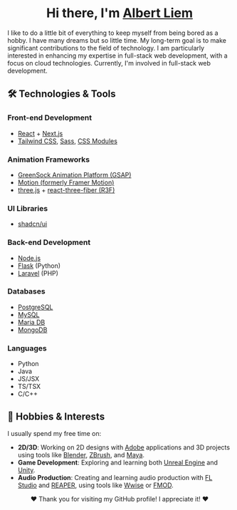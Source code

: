 <h1 align="center">
  Hi there, I'm <a href="https://github.com/Zero-Maiden">Albert Liem</a>
</h1>

I like to do a little bit of everything to keep myself from being bored as a hobby. I have many dreams but so little time. My long-term goal is to make significant contributions to the field of technology. I am particularly interested in enhancing my expertise in full-stack web development, with a focus on cloud technologies. Currently, I'm involved in full-stack web development.



## 🛠️ Technologies & Tools
### Front-end Development
* [React](https://github.com/facebook/react) + [Next.js](https://github.com/vercel/next.js/)
* [Tailwind CSS](https://github.com/tailwindlabs/tailwindcss), [Sass](https://github.com/sass/sass), [CSS Modules](https://github.com/css-modules/css-modules)
### Animation Frameworks
* [GreenSock Animation Platform (GSAP)](https://gsap.com/)
* [Motion (formerly Framer Motion)](https://github.com/motiondivision/motion)
* [three.js](https://github.com/mrdoob/three.js/) + [react-three-fiber (R3F)](https://github.com/pmndrs/react-three-fiber)
### UI Libraries
* [shadcn/ui](https://github.com/shadcn-ui/ui)
### Back-end Development
* [Node.js](https://github.com/nodejs/node)
* [Flask](https://github.com/pallets/flask) (Python)
* [Laravel](https://github.com/laravel/laravel) (PHP)
### Databases
* [PostgreSQL](https://www.postgresql.org/)
* [MySQL](https://www.mysql.com/)
* [Maria DB](https://github.com/MariaDB/server)
* [MongoDB](https://github.com/mongodb/mongo)
### Languages
* Python
* Java
* JS/JSX
* TS/TSX
* C/C++

## 🎨 Hobbies & Interests
I usually spend my free time on:
* **2D/3D**: Working on 2D designs with [Adobe](https://www.adobe.com/) applications and 3D projects using tools like [Blender](https://www.blender.org/), [ZBrush](https://www.maxon.net/zbrush), and [Maya](https://www.autodesk.com/products/maya/overview).
* **Game Development**: Exploring and learning both [Unreal Engine](https://www.unrealengine.com/) and [Unity](https://unity.com/).
* **Audio Production**: Creating and learning audio production with [FL Studio](https://www.image-line.com/) and [REAPER](https://www.reaper.fm/), using tools like [Wwise](https://www.audiokinetic.com/) or [FMOD](https://www.fmod.com/).

<p align="center">
  ❤️ Thank you for visiting my GitHub profile! I appreciate it! ❤️
</p>
